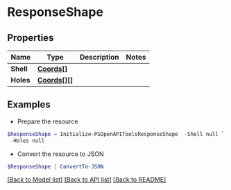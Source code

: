 # ResponseShape
## Properties

Name | Type | Description | Notes
------------ | ------------- | ------------- | -------------
**Shell** | [**Coords[]**](Coords.md) |  | 
**Holes** | [**Coords[][]**](Array.md) |  | 

## Examples

- Prepare the resource
```powershell
$ResponseShape = Initialize-PSOpenAPIToolsResponseShape  -Shell null `
 -Holes null
```

- Convert the resource to JSON
```powershell
$ResponseShape | ConvertTo-JSON
```

[[Back to Model list]](../README.md#documentation-for-models) [[Back to API list]](../README.md#documentation-for-api-endpoints) [[Back to README]](../README.md)

